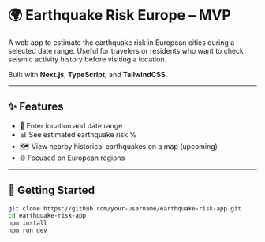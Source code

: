 # 🌍 Earthquake Risk Europe – MVP

A web app to estimate the earthquake risk in European cities during a selected date range. Useful for travelers or residents who want to check seismic activity history before visiting a location.

Built with **Next.js**, **TypeScript**, and **TailwindCSS**.

---

## ✨ Features

- 📍 Enter location and date range
- 📊 See estimated earthquake risk %
- 🗺 View nearby historical earthquakes on a map (upcoming)
- 🌐 Focused on European regions

---

## 🚀 Getting Started

```bash
git clone https://github.com/your-username/earthquake-risk-app.git
cd earthquake-risk-app
npm install
npm run dev
```
